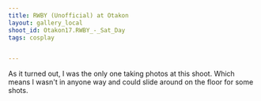 ```yaml
---
title: RWBY (Unofficial) at Otakon
layout: gallery_local
shoot_id: Otakon17.RWBY_-_Sat_Day
tags: cosplay


---
```


As it turned out, I was the only one taking photos at this shoot. Which means I wasn't in anyone way and could slide around on the floor for some shots. 

